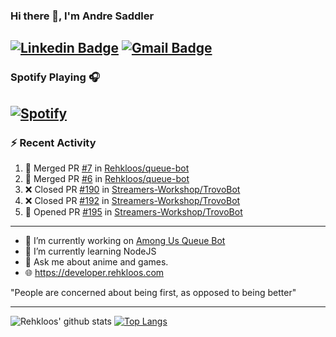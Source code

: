 ### Hi there 👋, I'm Andre Saddler
[![Linkedin Badge](https://img.shields.io/badge/-andrexsaddler-blue?style=flat-square&logo=Linkedin&logoColor=white&link=https://www.linkedin.com/in/andrexsaddler/)](https://www.linkedin.com/in/andrexsaddler/)
[![Gmail Badge](https://img.shields.io/badge/-contact@rehkloos.com-c14438?style=flat-square&logo=Gmail&logoColor=white&link=mailto:contact@rehkloos.com)](mailto:contact@rehkloos.com)
---
### Spotify Playing 🎧

[![Spotify](https://novatorem.rehkloos.vercel.app/api/spotify)](https://open.spotify.com/user/Rehkloos)
---

### :zap: Recent Activity

<!--START_SECTION:activity-->
1. 🎉 Merged PR [#7](https://github.com/Rehkloos/queue-bot/pull/7) in [Rehkloos/queue-bot](https://github.com/Rehkloos/queue-bot)
2. 🎉 Merged PR [#6](https://github.com/Rehkloos/queue-bot/pull/6) in [Rehkloos/queue-bot](https://github.com/Rehkloos/queue-bot)
3. ❌ Closed PR [#190](https://github.com/Streamers-Workshop/TrovoBot/pull/190) in [Streamers-Workshop/TrovoBot](https://github.com/Streamers-Workshop/TrovoBot)
4. ❌ Closed PR [#192](https://github.com/Streamers-Workshop/TrovoBot/pull/192) in [Streamers-Workshop/TrovoBot](https://github.com/Streamers-Workshop/TrovoBot)
5. 💪 Opened PR [#195](https://github.com/Streamers-Workshop/TrovoBot/pull/195) in [Streamers-Workshop/TrovoBot](https://github.com/Streamers-Workshop/TrovoBot)
<!--END_SECTION:activity-->

---

- 🔭 I’m currently working on [Among Us Queue Bot](https://github.com/Rehkloos/queue-bot)
- 🌱 I’m currently learning NodeJS
- 💬 Ask me about anime and games.
- 🌐 https://developer.rehkloos.com

"People are concerned about being first, as opposed to being better"

---
![Rehkloos' github stats](https://github-readme-stats.vercel.app/api?username=Rehkloos&count_private=true)
[![Top Langs](https://github-readme-stats.vercel.app/api/top-langs/?username=Rehkloos&layout=compact)](https://github.com/anuraghazra/github-readme-stats)
